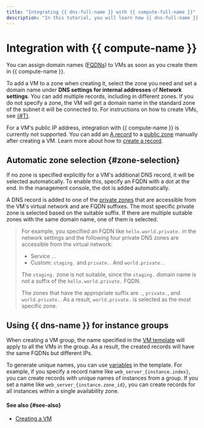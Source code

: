 ```yaml
---
title: "Integrating {{ dns-full-name }} with {{ compute-full-name }}"
description: "In this tutorial, you will learn how {{ dns-full-name }} is related to {{ compute-full-name }} resources."
---
```


# Integration with {{ compute-name }}

You can assign domain names ([FQDNs](../../compute/concepts/network.md#hostname)) to VMs as soon as you create them in {{ compute-name }}.

To add a VM to a zone when creating it, select the zone you need and set a domain name under **DNS settings for internal addresses** of **Network settings**. You can add multiple records, including in different zones. If you do not specify a zone, the VM will get a domain name in the standard zone of the subnet it will be connected to. For instructions on how to create VMs, see [{#T}](../../compute/operations/vm-create/create-linux-vm.md).

For a VM's public IP address, integration with {{ compute-name }} is currently not supported. You can add an [A record](resource-record.md#a) to a [public zone](dns-zone.md#public-zones) manually after creating a VM. Learn more about how to [create a record](../operations/resource-record-create.md).

## Automatic zone selection {#zone-selection}

If no zone is specified explicitly for a VM's additional DNS record, it will be selected automatically. To enable this, specify an FQDN with a dot at the end. In the management console, the dot is added automatically.

A DNS record is added to one of the [private zones](dns-zone.md#private-zones) that are accessible from the VM's virtual network and are FQDN suffixes. The most specific private zone is selected based on the suitable suffix. If there are multiple suitable zones with the same domain name, one of them is selected.

> For example, you specified an FQDN like `hello.world.private.` in the network settings and the following four private DNS zones are accessible from the virtual network:
>
> * Service `.`.
> * Custom: `staging.` and `private.`. And `world.private.`.
>
> The `staging.` zone is not suitable, since the `staging.` domain name is not a suffix of the `hello.world.private.` FQDN.
>
> The zones that have the appropriate suffix are `.`, `private.`, and `world.private.`. As a result, `world.private.` is selected as the most specific zone.

## Using {{ dns-name }} for instance groups

When creating a VM group, the name specified in the [VM template](../../compute/concepts/instance-groups/instance-template.md) will apply to all the VMs in the group. As a result, the created records will have the same FQDNs but different IPs.

To generate unique names, you can use [variables](../../compute/concepts/instance-groups/variables-in-the-template.md) in the template. For example, if you specify a record name like `web_server_{instance.index}`, you can create records with unique names of instances from a group. If you set a name like `web_server_{instance.zone_id}`, you can create records for all instances within a single availability zone.

#### See also {#see-also}

* [Creating a VM](../../compute/operations/index.md)
